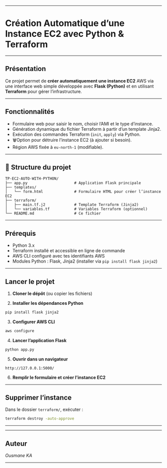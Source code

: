 
---

# Création Automatique d’une Instance EC2 avec Python & Terraform

---

## Présentation

Ce projet permet de **créer automatiquement une instance EC2** AWS via une interface web simple développée avec **Flask (Python)** et en utilisant **Terraform** pour gérer l’infrastructure.

---

## Fonctionnalités

* Formulaire web pour saisir le nom, choisir l’AMI et le type d’instance.
* Génération dynamique du fichier Terraform à partir d’un template Jinja2.
* Exécution des commandes Terraform (`init`, `apply`) via Python.
* 🗑Option pour détruire l’instance EC2 (à ajouter si besoin).
* Région AWS fixée à `eu-north-1` (modifiable).

---

## 📁 Structure du projet

```
TP-EC2-AUTO-WITH-PYTHON/
├── app.py                     # Application Flask principale
├── templates/
│   └── form.html              # Formulaire HTML pour créer l’instance EC2
├── terraform/
│   ├── main.tf.j2             # Template Terraform (Jinja2)
│   └── variables.tf           # Variables Terraform (optionnel)
└── README.md                  # Ce fichier
```

---

## Prérequis

* Python 3.x
* Terraform installé et accessible en ligne de commande
* AWS CLI configuré avec tes identifiants AWS
* Modules Python : Flask, Jinja2 (installer via `pip install flask jinja2`)

---

## Lancer le projet

1. **Cloner le dépôt** (ou copier les fichiers)

2. **Installer les dépendances Python**

```bash
pip install flask jinja2
```

3. **Configurer AWS CLI**

```bash
aws configure
```

4. **Lancer l’application Flask**

```bash
python app.py
```

5. **Ouvrir dans un navigateur**

```
http://127.0.0.1:5000/
```

6. **Remplir le formulaire et créer l’instance EC2**

---

## Supprimer l’instance

Dans le dossier `terraform/`, exécuter :

```bash
terraform destroy -auto-approve
```

---

---

## Auteur

*Ousmane KA*

---

